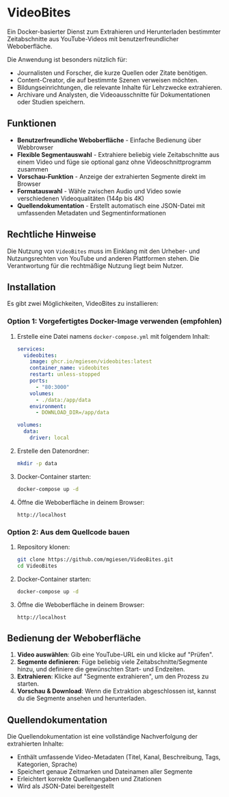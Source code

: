 # VideoBites

Ein Docker-basierter Dienst zum Extrahieren und Herunterladen bestimmter Zeitabschnitte aus YouTube-Videos mit benutzerfreundlicher Weboberfläche.

Die Anwendung ist besonders nützlich für:

- Journalisten und Forscher, die kurze Quellen oder Zitate benötigen.
- Content-Creator, die auf bestimmte Szenen verweisen möchten.
- Bildungseinrichtungen, die relevante Inhalte für Lehrzwecke extrahieren.
- Archivare und Analysten, die Videoausschnitte für Dokumentationen oder Studien speichern.

## Funktionen

- **Benutzerfreundliche Weboberfläche** - Einfache Bedienung über Webbrowser
- **Flexible Segmentauswahl** - Extrahiere beliebig viele Zeitabschnitte aus einem Video und füge sie optional ganz ohne Videoschnittprogramm zusammen
- **Vorschau-Funktion** - Anzeige der extrahierten Segmente direkt im Browser
- **Formatauswahl** - Wähle zwischen Audio und Video sowie verschiedenen Videoqualitäten (144p bis 4K)
- **Quellendokumentation** - Erstellt automatisch eine JSON-Datei mit umfassenden Metadaten und Segmentinformationen

## Rechtliche Hinweise

Die Nutzung von `VideoBites` muss im Einklang mit den Urheber- und Nutzungsrechten von YouTube und anderen Plattformen stehen. Die Verantwortung für die rechtmäßige Nutzung liegt beim Nutzer.

## Installation

Es gibt zwei Möglichkeiten, VideoBites zu installieren:

### Option 1: Vorgefertigtes Docker-Image verwenden (empfohlen)

1. Erstelle eine Datei namens `docker-compose.yml` mit folgendem Inhalt:

   ```yaml
   services:
     videobites:
       image: ghcr.io/mgiesen/videobites:latest
       container_name: videobites
       restart: unless-stopped
       ports:
         - "80:3000"
       volumes:
         - ./data:/app/data
       environment:
         - DOWNLOAD_DIR=/app/data

   volumes:
     data:
       driver: local
   ```

2. Erstelle den Datenordner:

   ```bash
   mkdir -p data
   ```

3. Docker-Container starten:

   ```bash
   docker-compose up -d
   ```

4. Öffne die Weboberfläche in deinem Browser:
   ```
   http://localhost
   ```

### Option 2: Aus dem Quellcode bauen

1. Repository klonen:

   ```bash
   git clone https://github.com/mgiesen/VideoBites.git
   cd VideoBites
   ```

2. Docker-Container starten:

   ```bash
   docker-compose up -d
   ```

3. Öffne die Weboberfläche in deinem Browser:
   ```
   http://localhost
   ```

## Bedienung der Weboberfläche

1. **Video auswählen**: Gib eine YouTube-URL ein und klicke auf "Prüfen".
1. **Segmente definieren**: Füge beliebig viele Zeitabschnitte/Segmente hinzu, und definiere die gewünschten Start- und Endzeiten.
1. **Extrahieren**: Klicke auf "Segmente extrahieren", um den Prozess zu starten.
1. **Vorschau & Download**: Wenn die Extraktion abgeschlossen ist, kannst du die Segmente ansehen und herunterladen.

## Quellendokumentation

Die Quellendokumentation ist eine vollständige Nachverfolgung der extrahierten Inhalte:

- Enthält umfassende Video-Metadaten (Titel, Kanal, Beschreibung, Tags, Kategorien, Sprache)
- Speichert genaue Zeitmarken und Dateinamen aller Segmente
- Erleichtert korrekte Quellenangaben und Zitationen
- Wird als JSON-Datei bereitgestellt
